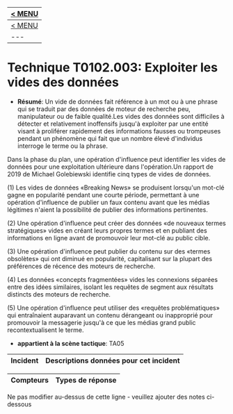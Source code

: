 |[< MENU](../README.md)|
|---|
|[< MENU](../../README.md)|
|---|
# Technique T0102.003: Exploiter les vides des données

* **Résumé**: Un vide de données fait référence à un mot ou à une phrase qui se traduit par des données de moteur de recherche peu, manipulateur ou de faible qualité.Les vides des données sont difficiles à détecter et relativement inoffensifs jusqu'à exploiter par une entité visant à proliférer rapidement des informations fausses ou trompeuses pendant un phénomène qui fait que un nombre élevé d'individus interroge le terme ou la phrase.

Dans la phase du plan, une opération d'influence peut identifier les vides de données pour une exploitation ultérieure dans l'opération.Un rapport de 2019 de Michael Golebiewski identifie cinq types de vides de données.

(1) Les vides de données «Breaking News» se produisent lorsqu'un mot-clé gagne en popularité pendant une courte période, permettant à une opération d'influence de publier un faux contenu avant que les médias légitimes n'aient la possibilité de publier des informations pertinentes.

(2) Une opération d'influence peut créer des données «de nouveaux termes stratégiques» vides en créant leurs propres termes et en publiant des informations en ligne avant de promouvoir leur mot-clé au public cible.

(3) Une opération d'influence peut publier du contenu sur des «termes obsolètes» qui ont diminué en popularité, capitalisant sur la plupart des préférences de récence des moteurs de recherche.

(4) Les données «concepts fragmentées» vides les connexions séparées entre des idées similaires, isolant les requêtes de segment aux résultats distincts des moteurs de recherche.

(5) Une opération d'influence peut utiliser des «requêtes problématiques» qui entraînaient auparavant un contenu dérangeant ou inapproprié pour promouvoir la messagerie jusqu'à ce que les médias grand public recontextualisent le terme.

* **appartient à la scène tactique**: TA05


|Incident |Descriptions données pour cet incident |
|-------- |-------------------- |



|Compteurs |Types de réponse |
|-------- |-------------- |


Ne pas modifier au-dessus de cette ligne - veuillez ajouter des notes ci-dessous